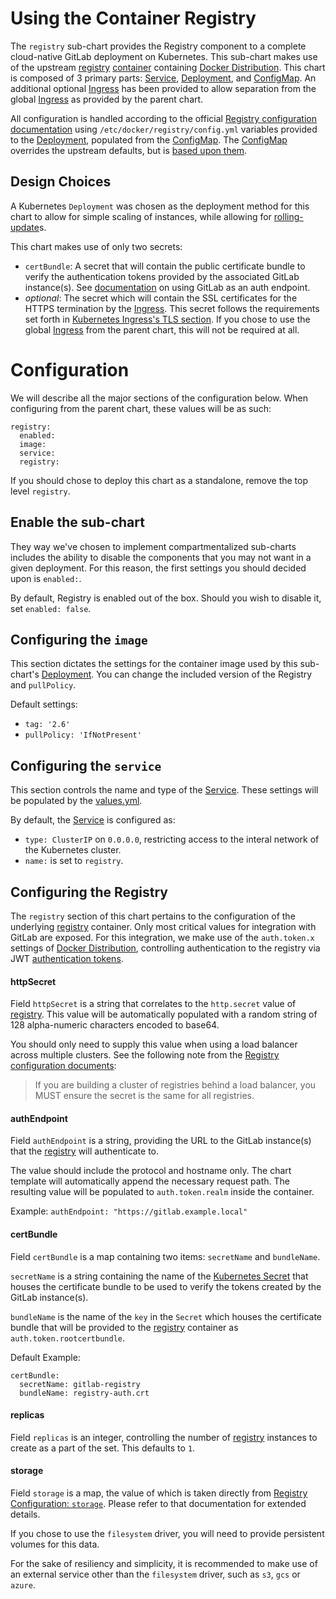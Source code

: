 # Using the Container Registry

The `registry` sub-chart provides the Registry component to a complete cloud-native
GitLab deployment on Kubernetes. This sub-chart makes use of the upstream [registry][]
[container][docker-distribution-library] containing [Docker Distribution][docker-distribution]. This chart is composed of 3 primary parts: [Service][], [Deployment][], and [ConfigMap][]. An additional optional [Ingress][] has been
provided to allow separation from the global [Ingress](../README.md#ingress) as provided by the parent chart.

All configuration is handled according to the official [Registry configuration documentation][docker-distribution-config-docs]
using `/etc/docker/registry/config.yml` variables provided to the [Deployment][], populated from the [ConfigMap][]. The [ConfigMap][] overrides the upstream defaults, but is [based upon them][registry-config].

## Design Choices

A Kubernetes `Deployment` was chosen as the deployment method for this chart to
allow for simple scaling of instances, while allowing for [rolling-update](https://kubernetes.io/docs/user-guide/kubectl/v1.7/#rolling-update)s.

This chart makes use of only two secrets:
- `certBundle`: A secret that will contain the public certificate bundle to verify
the authentication tokens provided by the associated GitLab instance(s). See
[documentation](https://docs.gitlab.com/ee/administration/container_registry.html#disable-container-registry-but-use-gitlab-as-an-auth-endpoint) on using GitLab as an auth endpoint.
- *optional*: The secret which will contain the SSL certificates for the HTTPS
termination by the [Ingress][]. This secret follows the requirements set forth in
[Kubernetes Ingress's TLS section][kubernetes-ingress]. If you chose to use
the global [Ingress](../README.md#ingress) from the parent chart, this will not
be required at all.

# Configuration

We will describe all the major sections of the configuration below. When configuring from the parent chart, these values will be as such:

```
registry:
  enabled:
  image:
  service:
  registry:
```

If you should chose to deploy this chart as a standalone, remove the top level `registry`.

## Enable the sub-chart

They way we've chosen to implement compartmentalized sub-charts includes the ability to disable the components that you may not want in a given deployment. For this reason, the first settings you should decided upon is `enabled:`.

By default, Registry is enabled out of the box. Should you wish to disable it,
set `enabled: false`.

## Configuring the `image`

This section dictates the settings for the container image used by this sub-chart's [Deployment][]. You can change the included version of the Registry and `pullPolicy`.

Default settings:
- `tag: '2.6'`
- `pullPolicy: 'IfNotPresent'`

## Configuring the `service`

This section controls the name and type of the [Service][]. These settings will
be populated by the [values.yml][].

By default, the [Service][] is configured as:
- `type: ClusterIP` on `0.0.0.0`, restricting access to the interal network of the Kubernetes cluster.
- `name:` is set to `registry`.

## Configuring the Registry

The `registry` section of this chart pertains to the configuration of the underlying
[registry][] container. Only most critical values for integration with GitLab are
exposed. For this integration, we make use of the `auth.token.x` settings of
[Docker Distribution][docker-distribution], controlling authentication to the registry via JWT
 [authentication tokens](https://docs.docker.com/registry/spec/auth/token/).

#### httpSecret

Field `httpSecret` is a string that correlates to the `http.secret` value of [registry][].
This value will be automatically populated with a random string of 128 alpha-numeric
characters encoded to base64.

You should only need to supply this value when using a load balancer across
multiple clusters. See the following note from the [Registry configuration documents][docker-distribution-config-docs]:

> If you are building a cluster of registries behind a load balancer, you MUST ensure the secret is the same for all registries.

#### authEndpoint

Field `authEndpoint` is a string, providing the URL to the GitLab instance(s) that the [registry][] will authenticate to.

The value should include the protocol and hostname only. The chart template will automatically append the necessary request path. The resulting value will be populated to `auth.token.realm` inside the container.

Example: `authEndpoint: "https://gitlab.example.local"`

#### certBundle

Field `certBundle` is a map containing two items: `secretName` and `bundleName`.

`secretName` is a string containing the name of the [Kubernetes Secret][kubernetes-secret] that houses the certificate bundle to be used to verify the tokens created by the GitLab instance(s).

`bundleName` is the name of the `key` in the `Secret` which houses the certificate
bundle that will be provided to the [registry][] container as `auth.token.rootcertbundle`.

Default Example:
```
certBundle:
  secretName: gitlab-registry
  bundleName: registry-auth.crt
```

#### replicas

Field `replicas` is an integer, controlling the number of [registry][] instances to create as a part of the set. This defaults to `1`.

#### storage

Field `storage` is a map, the value of which is taken directly from [Registry Configuration: `storage`](https://docs.docker.com/registry/configuration/#storage). Please refer to that documentation for extended details.

If you chose to use the `filesystem` driver, you will need to provide persistent volumes for this data.

For the sake of resiliency and simplicity, it is recommended to make use of an
external service other than the `filesystem` driver, such as `s3`, `gcs` or `azure`.


[registry]: https://hub.docker.com/_/registry/
[docker-distribution]: https://github.com/docker/distribution
[docker-distribution-library]: https://github.com/docker/distribution-library-image
[docker-distribution-config-docs]: https://docs.docker.com/registry/configuration
[registry-config]: https://github.com/docker/distribution-library-image/blob/master/registry/config-example.yml

[Service]: ../../charts/registry/templates/service.yaml
[Deployment]: ../../charts/registry/templates/deployment.yaml
[ConfigMap]: ../../charts/registry/templates/registry-configmap.yaml
[Ingress]: ../../charts/registry/templates/ingress.yaml
[values.yml]: ../../charts/registry/values.yml

[kubernetes-ingress]: https://kubernetes.io/docs/concepts/services-networking/ingress/#tls
[kubernetes-secret]: https://kubernetes.io/docs/concepts/configuration/secret/
[helm]: https://helm.sh
[kubernetes-ingress-nginx-configuration]: https://github.com/kubernetes/ingress/blob/master/controllers/nginx/configuration.md
